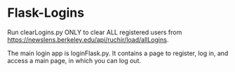 # Flask-Logins

Run clearLogins.py ONLY to clear ALL registered users from https://newslens.berkeley.edu/api/ruchir/load/allLogins.

The main login app is loginFlask.py. It contains a page to register, log in, and access a main page, in which you can log out.
